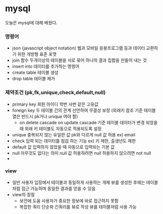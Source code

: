 # mysql

오늘은 mysql에 대해 배웠다.

### 명령어

* json (javascript object notation) 웹과 모바일 응용프로그램 등과 데이터 교환하기 위한 개방형 표준 포맷
* join 함수 두개이상의 테이블을 서로 묶어 하나의 결과 집합을 만들어 내는 것
* insert into 데이터를 추가하는 명령어
* create table 테이블 생성
* drop table 테이블 제거

### 제약조건 (pk,fk,unique,check,default,null)

* primary key 회원 아이디 학번 사번 같은 고유값
* foreign key 두 테이블 간의 관계 선언하여 무결성 보정 (외래키 참조 기준 테이블 열은 반드시 pk거나 unique 여야 함)
  * on delete cascade on update cascade 기준 테이블 데이터가 변경 되었을 때 외래 키 테이블도 자동으로 적용되도록 설정
* unique 중복되지 않는 유일한 값 pk와 다르게 null 값 허용 ex) email 
* check 입력 되는 데이터를 점검 하는 기능 ex) 키 제한, 출생년도 제한
* default 값 입력하지 않았을 때 자동으로 입력되는 기본 값
* null 아무것도 없다는 의미 null 값 허용하려면 null 허용하지 않으려면 not null
* 

### view 
* 일반 사용자 입장에서 테이블과 동일하게 사용하는 개체 뷰를 생성한 후에는 테이블처럼 접근 가능하며 동일한 결과를 얻을 수 있음
* view의 장점
  * 보안에 도움 사용자가 중요한 정보에 바로 접근하지 못함 
  * 복잡한 쿼리 단순화 긴쿼리를 뷰로 작성 뷰를 테이블처럼 사용 가능 
